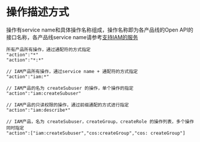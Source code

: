 # 操作描述方式

操作有service name和具体操作名称组成，操作名称即为各产品线的Open API的接口名称，各产品线service name请参考[支持IAM的服务](https://docs.jdcloud.com/cn/iam/support-services)

```
所有产品所有操作，通过通配符的方式指定
"action":"*"
"action":"*:*"

// IAM产品所有操作，通过service name + 通配符的方式指定
"action":"iam:*"

// IAM产品的名为 createSubuser 的操作，单个操作的指定
"action":"iam:createSubuser"

// IAM产品的只读权限的操作，通过前缀通配的方式进行指定
"action":"iam:describe*"

// IAM产品，名为 createSubuser，createGroup，createRole 的操作列表，多个操作同时指定
"action":["iam:createSubuser","cos:createGroup","cos: createGroup"]
```
